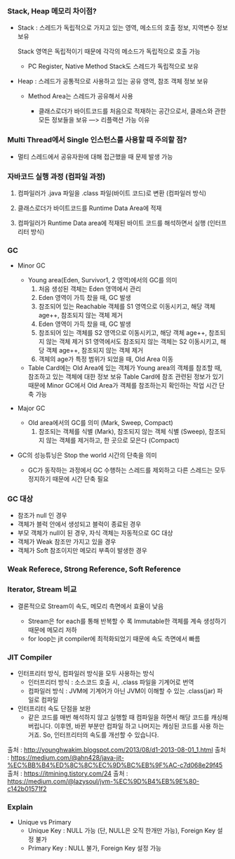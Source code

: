 ### Stack, Heap 메모리 차이점?

- Stack : 스레드가 독립적으로 가지고 있는 영역, 메소드의 호출 정보, 지역변수 정보 보유

  Stack 영역은 독립적이기 때문에 각각의 메소드가 독립적으로 호출 가능

  - PC Register, Native Method Stack도 스레드가 독립적으로 보유

- Heap : 스레드가 공통적으로 사용하고 있는 공유 영역, 참조 객체 정보 보유

  - Method Area는 스레드가 공유해서 사용

    - 클래스로더가 바이트코드를 처음으로 적재하는 공간으로서, 클래스와 관한 모든 정보들을 보유 —> 리플랙션 가능 이유

      

### Multi Thread에서 Single 인스턴스를 사용할 때 주의할 점?

- 멀티 스레드에서 공유자원에 대해 접근했을 때 문제 발생 가능



### 자바코드 실행 과정 (컴파일 과정)

1. 컴파일러가 .java 파일을 .class 파일(바이트 코드)로 변환 (컴파일러 방식)

2. 클래스로더가 바이트코드를 Runtime Data Area에 적재

3. 컴파일러가 Runtime Data area에 적재된 바이트 코드를 해석하면서 실행 (인터프리터 방식)

   

### GC 

- Minor GC

  - Young area(Eden, Survivor1, 2 영역)에서의 GC를 의미
    1. 처음 생성된 객체는 Eden 영역에서 관리
    2. Eden 영역이 가득 찼을 때, GC 발생
    3. 참조되어 있는 Reachable 객체를 S1 영역으로 이동시키고, 해당 객체 age++, 참조되지 않는 객체 제거
    4. Eden 영역이 가득 찼을 때, GC 발생
    5. 참조되어 있는 객체를 S2 영역으로 이동시키고, 해당 객체 age++, 참조되지 않는 객체 제거
       S1 영역에서도 참조되지 않는 객체는 S2 이동시키고, 해당 객체 age++, 참조되지 않는 객체 제거
    6. 객체의 age가 특정 범위가 되었을 때, Old Area 이동
  - Table Card에는 Old Area에 있는 객체가 Young area의 객체를 참조할 때, 참조하고 있는 객체에 대한 정보 보유
    Table Card에 참조 관련된 정보가 있기 때문에 Minor GC에서 Old Area가 객체를 참조하는지 확인하는 작업 시간 단축 가능

- Major GC
  - Old area에서의 GC를 의미 (Mark, Sweep, Compact)
    1. 참조되는 객체를 식별 (Mark), 참조되지 않는 객체 식별 (Sweep), 참조되지 않는 객체를 제거하고, 
       한 곳으로 모은다 (Compact)

- GC의 성능튜닝은 Stop the world 시간의 단축을 의미

  - GC가 동작하는 과정에서 GC 수행하는 스레드를 제외하고 다른 스레드는 모두 정지하기 때문에 시간 단축 필요

  

### GC 대상

- 참조가 null 인 경우
- 객체가 블럭 안에서 생성되고 블럭이 종료된 경우
-  부모 객체가 null이 된 경우, 자식 객체는 자동적으로 GC 대상
- 객체가 Weak 참조만 가지고 있을 경우
- 객체가 Soft 참조이지만 메모리 부족이 발생한 경우



### Weak Referece, Strong Reference, Soft Reference



### Iterator, Stream 비교

- 결론적으로 Stream이 속도, 메모리 측면에서 효율이 낮음

  - Stream은 for each를 통해 반복할 수 록 Immutable한 객체를 계속 생성하기 때문에 메모리 저하
  - for loop는 jit compiler에 최적화되었기 때문에 속도 측면에서 빠름

  

### JIT Compiler

- 인터프리터 방식, 컴파일러 방식을 모두 사용하는 방식
  - 인터프리터 방식 : 소스코드 호출 시, .class 파일을 기계어로 번역
  - 컴파일러 방식 : JVM에 기계어가 아닌 JVM이 이해할 수 있는 .class(jar) 파일로 컴파일
- 인터프리터 속도 단점을 보완
  - 같은 코드를 매번 해석하지 않고 실행할 때 컴파일을 하면서 해당 코드를 캐싱해버립니다. 이후엔, 바뀐 부분만 컴파일 하고 나머지는 캐싱된 코드를 사용 하는 거죠. So, 인터프리터의 속도를 개선할 수 있습니다.

출처 : http://younghwakim.blogspot.com/2013/08/d1-2013-08-01_1.html
출처 : https://medium.com/@ahn428/java-jit-%EC%BB%B4%ED%8C%8C%EC%9D%BC%EB%9F%AC-c7d068e29f45
출처 : https://itmining.tistory.com/24
출처 : https://medium.com/@lazysoul/jvm-%EC%9D%B4%EB%9E%80-c142b01571f2



### Explain

- Unique vs Primary
  - Unique Key : NULL 가능 (단, NULL은 오직 한개만 가능), Foreign Key 설정 불가
  - Primary Key : NULL 불가, Foreign Key 설정 가능